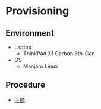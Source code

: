 # Provisioning

## Environment
- Laptop
  - ThinkPad X1 Carbon 6th-Gen
- OS
  - Manjaro Linux

## Procedure
- [手順](procedure.md)
